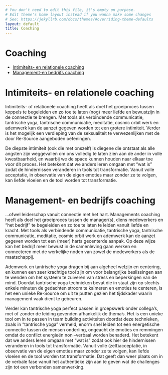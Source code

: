 ```yaml
---
# You don't need to edit this file, it's empty on purpose.
# Edit theme's home layout instead if you wanna make some changes
# See: https://jekyllrb.com/docs/themes/#overriding-theme-defaults
layout: default
title: Coaching
---
```

# Coaching


* <a href="#IntimiteitsRelationeleCoaching">Intimiteits- en relationele coaching</a>  
* <a href="#ManagementBedrijfsCoaching">Management-en bedrijfs coaching</a>  



<h1 id="IntimiteitsRelationeleCoaching"> Intimiteits- en relationele coaching </h1>

Intimiteits- of relationele coaching heeft als doel het groeiproces tussen koppels te begeleiden en zo toe te laten (nog) meer liefde en bewustzijn in de connectie te brengen. Met tools als verbindende communicatie, tantrische yoga, tantrische communicatie, meditatie, cosmic orbit werk en ademwerk kan de aanzet gegeven worden tot een grotere intimiteit. Verder is het mogelijk een verdieping van de seksualiteit te verwezenlijken met de door Re-Source aangeboden oefeningen. 

De diepste intimiteit (ook die met onszelf) is diegene die ontstaat als alle angsten zijn weggevallen om ons volledig te laten zien aan de ander in volle kwestbaarheid, en waarbij we de space kunnen houden naar elkaar toe voor dit proces. Het betekent dat we anders leren omgaan met “wat is” zodat de hindernissen veranderen in tools tot transformatie. Vanuit volle acceptatie, in observatie van de eigen emoties maar zonder ze te volgen, kan liefde vloeien en de tool worden tot transformatie. 


<h1 id="ManagementBedrijfsCoaching"> Management- en bedrijfs coaching </h1>

...ofwel leiderschap vanuit connectie met het hart. Managements coaching heeft als doel het groeiproces tussen de manager(s), diens medewerkers en “het bedrijf” te begeleiden en zo toe te laten te leiden vanuit liefde en kracht. Met tools als verbindende communicatie, tantrische yoga, tantrische communicatie, meditatie, cosmic orbit werk en ademwerk kan de aanzet gegeven worden tot een (meer) harts gecenterde aanpak. Op deze wijze kan het bedrijf meer bewust in de samenleving gaan werken en connecteren met de werkelijke noden van zowel de medewerkers als de maatschappij. 

Ademwerk en tantrische yoga dragen bij aan algeheel welzijn en centering, en kunnen een zeer krachtige tool zijn om voor belangrijke beslissingen aan te wenden om het systeem te zuiveren van stress en beperkingen van de mind. Doordat tantrische yoga technieken bevat die in staat zijn op slechts enkele minuten de gedachten stroom te kalmeren en emoties te centeren, is het een unieke Re-Source om uit te putten gezien het tijdskader waarin management vaak dient te gebeuren.

Verder kan tantrische yoga perfect passen in groepswerk onder collega’s, met of zonder de leiding gevenden afhankelijk de thema’s. Het is een unieke tool om in te passen in team building activiteiten doordat deze technieken, zoals in “tantrische yoga” vermeld, enorm snel leiden tot een energetische connectie tussen de mensen onderling, ongeacht de emoties en remmingen omdat de conflict energieën non –verbaal worden benaderd. Het betekent dat we anders leren omgaan met “wat is” zodat ook hier de hindernissen veranderen in tools tot transformatie. Vanuit volle (zelf)acceptatie, in observatie van de eigen emoties maar zonder ze te volgen, kan liefde vloeien en de tool worden tot transformatie. Dat geeft dan weer plaats om in de verbale fase vanuit het authentieke zijn aan te geven wat de challenges zijn tot een verbonden samenwerking. 

